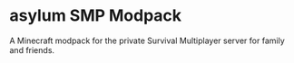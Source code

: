 # asylum SMP Modpack

A Minecraft modpack for the private Survival Multiplayer server for family and friends.
